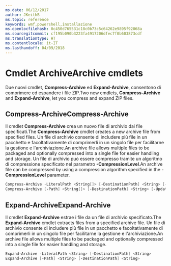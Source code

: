 ```yaml
---
ms.date: 06/12/2017
author: JKeithB
ms.topic: reference
keywords: wmf,powershell,installazione
ms.openlocfilehash: 0c450d765531c18c0b73c5c64262e9895f92068a
ms.sourcegitcommit: cf195b090b3223fa4917206dfec7f0b603873cdf
ms.translationtype: HT
ms.contentlocale: it-IT
ms.lasthandoff: 04/09/2018
---
```

# <a name="archive-cmdlets"></a><span data-ttu-id="8ff11-102">Cmdlet Archive</span><span class="sxs-lookup"><span data-stu-id="8ff11-102">Archive cmdlets</span></span>

<span data-ttu-id="8ff11-103">Due nuovi cmdlet, **Compress-Archive** ed **Expand-Archive**, consentono di comprimere ed espandere i file ZIP.</span><span class="sxs-lookup"><span data-stu-id="8ff11-103">Two new cmdlets, **Compress-Archive** and **Expand-Archive**, let you compress and expand ZIP files.</span></span>

## <a name="compress-archive"></a><span data-ttu-id="8ff11-104">Compress-Archive</span><span class="sxs-lookup"><span data-stu-id="8ff11-104">Compress-Archive</span></span>
<span data-ttu-id="8ff11-105">Il cmdlet **Compress-Archive** crea un nuovo file di archivio dai file specificati.</span><span class="sxs-lookup"><span data-stu-id="8ff11-105">The **Compress-Archive** cmdlet creates a new archive file from specified files.</span></span> <span data-ttu-id="8ff11-106">Un file di archivio consente di includere più file in un pacchetto e facoltativamente di comprimerli in un singolo file per facilitarne la gestione e l'archiviazione.</span><span class="sxs-lookup"><span data-stu-id="8ff11-106">An archive file allows multiple files to be packaged and optionally compressed into a single file for easier handling and storage.</span></span> <span data-ttu-id="8ff11-107">Un file di archivio può essere compresso tramite un algoritmo di compressione specificato nel parametro **-CompressionLevel**.</span><span class="sxs-lookup"><span data-stu-id="8ff11-107">An archive file can be compressed by using a compression algorithm specified in the **-CompressionLevel** parameter.</span></span>
```powershell
Compress-Archive -LiteralPath <String[]> [-DestinationPath] <String> [-Update] [-CompressionLevel <Microsoft.PowerShell.Commands.CompressionLevel>]
Compress-Archive [-Path] <String[]> [-DestinationPath] <String> [-Update] [-CompressionLevel <Microsoft.PowerShell.Commands.CompressionLevel>]
```

## <a name="expand-archive"></a><span data-ttu-id="8ff11-108">Expand-Archive</span><span class="sxs-lookup"><span data-stu-id="8ff11-108">Expand-Archive</span></span>
<span data-ttu-id="8ff11-109">Il cmdlet **Expand-Archive** estrae i file da un file di archivio specificato.</span><span class="sxs-lookup"><span data-stu-id="8ff11-109">The **Expand-Archive** cmdlet extracts files from a specified archive file.</span></span> <span data-ttu-id="8ff11-110">Un file di archivio consente di includere più file in un pacchetto e facoltativamente di comprimerli in un singolo file per facilitarne la gestione e l'archiviazione.</span><span class="sxs-lookup"><span data-stu-id="8ff11-110">An archive file allows multiple files to be packaged and optionally compressed into a single file for easier handling and storage.</span></span>
```powershell
Expand-Archive -LiteralPath <String> [-DestinationPath] <String>
Expand-Archive [-Path] <String> [-DestinationPath] <String>
```